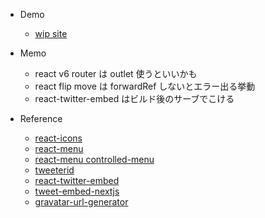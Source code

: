 - Demo

  - [wip site](https://3ik6kp.sse.codesandbox.io/)

- Memo

  - react v6 router は outlet 使うといいかも
  - react flip move は forwardRef しないとエラー出る挙動
  - react-twitter-embed はビルド後のサーブでこける

- Reference
  - [react-icons](https://react-icons.github.io/react-icons)
  - [react-menu](https://github.com/szhsin/react-menu)
  - [react-menu controlled-menu](https://szhsin.github.io/react-menu#controlled-menu)
  - [tweeterid](https://tweeterid.com/)
  - [react-twitter-embed](https://www.npmjs.com/package/react-twitter-embed)
  - [tweet-embed-nextjs](https://kenzoblog.vercel.app/posts/tweet-embed-nextjs)
  - [gravatar-url-generator](https://vinicius73.github.io/gravatar-url-generator/#/)
